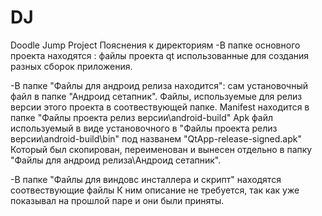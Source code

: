 # DJ
Doodle Jump Project
Пояснения к директориям 
-В папке основного проекта находятся :
 	файлы проекта qt использованные для создания разных сборок приложения.

-В папке "Файлы для андроид релиза находится":
 	сам установочный файл в папке "Андроид сетапник".
	Файлы, используемые для релиз версии этого проекта в соотвествующей папке.
	Manifest находится в папке "Файлы проекта релиз версии\android-build"
	Apk файл используемый в виде установочного в "Файлы проекта релиз версии\android-build\bin" под названем "QtApp-release-signed.apk"
	Который был скопирован, переименован и вынесен отдельно в папку "Файлы для андроид релиза\Андроид сетапник".

-В папке "Файлы для виндовс инсталлера и скрипт" находятся соотвествующие файлы
	К ним описание не требуется, так как уже показывал на прошлой паре и они были приняты.
